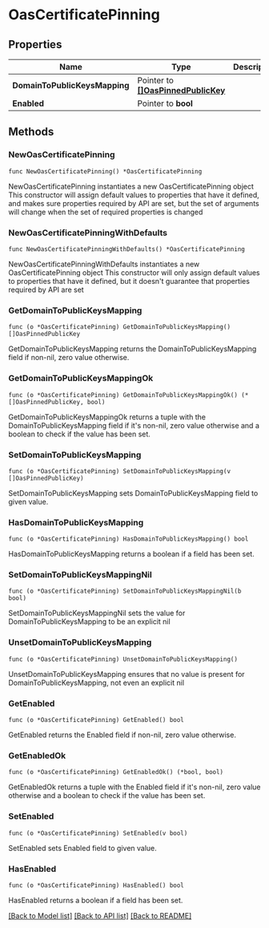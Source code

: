 # OasCertificatePinning

## Properties

Name | Type | Description | Notes
------------ | ------------- | ------------- | -------------
**DomainToPublicKeysMapping** | Pointer to [**[]OasPinnedPublicKey**](OasPinnedPublicKey.md) |  | [optional] 
**Enabled** | Pointer to **bool** |  | [optional] 

## Methods

### NewOasCertificatePinning

`func NewOasCertificatePinning() *OasCertificatePinning`

NewOasCertificatePinning instantiates a new OasCertificatePinning object
This constructor will assign default values to properties that have it defined,
and makes sure properties required by API are set, but the set of arguments
will change when the set of required properties is changed

### NewOasCertificatePinningWithDefaults

`func NewOasCertificatePinningWithDefaults() *OasCertificatePinning`

NewOasCertificatePinningWithDefaults instantiates a new OasCertificatePinning object
This constructor will only assign default values to properties that have it defined,
but it doesn't guarantee that properties required by API are set

### GetDomainToPublicKeysMapping

`func (o *OasCertificatePinning) GetDomainToPublicKeysMapping() []OasPinnedPublicKey`

GetDomainToPublicKeysMapping returns the DomainToPublicKeysMapping field if non-nil, zero value otherwise.

### GetDomainToPublicKeysMappingOk

`func (o *OasCertificatePinning) GetDomainToPublicKeysMappingOk() (*[]OasPinnedPublicKey, bool)`

GetDomainToPublicKeysMappingOk returns a tuple with the DomainToPublicKeysMapping field if it's non-nil, zero value otherwise
and a boolean to check if the value has been set.

### SetDomainToPublicKeysMapping

`func (o *OasCertificatePinning) SetDomainToPublicKeysMapping(v []OasPinnedPublicKey)`

SetDomainToPublicKeysMapping sets DomainToPublicKeysMapping field to given value.

### HasDomainToPublicKeysMapping

`func (o *OasCertificatePinning) HasDomainToPublicKeysMapping() bool`

HasDomainToPublicKeysMapping returns a boolean if a field has been set.

### SetDomainToPublicKeysMappingNil

`func (o *OasCertificatePinning) SetDomainToPublicKeysMappingNil(b bool)`

 SetDomainToPublicKeysMappingNil sets the value for DomainToPublicKeysMapping to be an explicit nil

### UnsetDomainToPublicKeysMapping
`func (o *OasCertificatePinning) UnsetDomainToPublicKeysMapping()`

UnsetDomainToPublicKeysMapping ensures that no value is present for DomainToPublicKeysMapping, not even an explicit nil
### GetEnabled

`func (o *OasCertificatePinning) GetEnabled() bool`

GetEnabled returns the Enabled field if non-nil, zero value otherwise.

### GetEnabledOk

`func (o *OasCertificatePinning) GetEnabledOk() (*bool, bool)`

GetEnabledOk returns a tuple with the Enabled field if it's non-nil, zero value otherwise
and a boolean to check if the value has been set.

### SetEnabled

`func (o *OasCertificatePinning) SetEnabled(v bool)`

SetEnabled sets Enabled field to given value.

### HasEnabled

`func (o *OasCertificatePinning) HasEnabled() bool`

HasEnabled returns a boolean if a field has been set.


[[Back to Model list]](../README.md#documentation-for-models) [[Back to API list]](../README.md#documentation-for-api-endpoints) [[Back to README]](../README.md)



